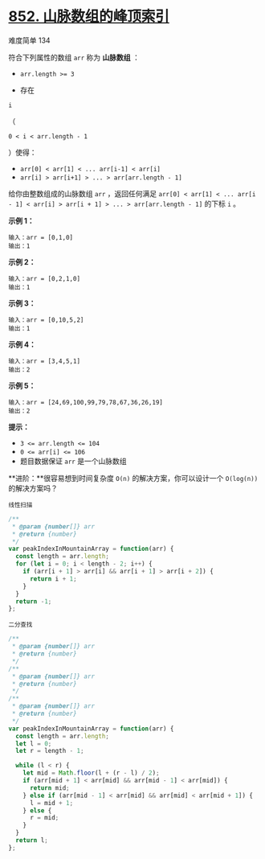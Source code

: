 # [852. 山脉数组的峰顶索引](https://leetcode-cn.com/problems/peak-index-in-a-mountain-array/)

难度简单 134

符合下列属性的数组 `arr` 称为 **山脉数组** ：

- `arr.length >= 3`

- 存在

```
i
```

（

```
0 < i < arr.length - 1
```

）使得：

- `arr[0] < arr[1] < ... arr[i-1] < arr[i]`
- `arr[i] > arr[i+1] > ... > arr[arr.length - 1]`

给你由整数组成的山脉数组 `arr` ，返回任何满足 `arr[0] < arr[1] < ... arr[i - 1] < arr[i] > arr[i + 1] > ... > arr[arr.length - 1]` 的下标 `i` 。

**示例 1：**

```
输入：arr = [0,1,0]
输出：1
```

**示例 2：**

```
输入：arr = [0,2,1,0]
输出：1
```

**示例 3：**

```
输入：arr = [0,10,5,2]
输出：1
```

**示例 4：**

```
输入：arr = [3,4,5,1]
输出：2
```

**示例 5：**

```
输入：arr = [24,69,100,99,79,78,67,36,26,19]
输出：2
```

**提示：**

- `3 <= arr.length <= 104`
- `0 <= arr[i] <= 106`
- 题目数据保证 `arr` 是一个山脉数组

**进阶：**很容易想到时间复杂度 `O(n)` 的解决方案，你可以设计一个 `O(log(n))` 的解决方案吗？

`线性扫描`

```js
/**
 * @param {number[]} arr
 * @return {number}
 */
var peakIndexInMountainArray = function(arr) {
  const length = arr.length;
  for (let i = 0; i < length - 2; i++) {
    if (arr[i + 1] > arr[i] && arr[i + 1] > arr[i + 2]) {
      return i + 1;
    }
  }
  return -1;
};
```

`二分查找`

```js
/**
 * @param {number[]} arr
 * @return {number}
 */
/**
 * @param {number[]} arr
 * @return {number}
 */
/**
 * @param {number[]} arr
 * @return {number}
 */
var peakIndexInMountainArray = function(arr) {
  const length = arr.length;
  let l = 0;
  let r = length - 1;

  while (l < r) {
    let mid = Math.floor(l + (r - l) / 2);
    if (arr[mid + 1] < arr[mid] && arr[mid - 1] < arr[mid]) {
      return mid;
    } else if (arr[mid - 1] < arr[mid] && arr[mid] < arr[mid + 1]) {
      l = mid + 1;
    } else {
      r = mid;
    }
  }
  return l;
};
```
